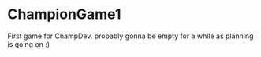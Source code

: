 # ChampionGame1
First game for ChampDev. probably gonna be empty for a while as planning is going on :)
